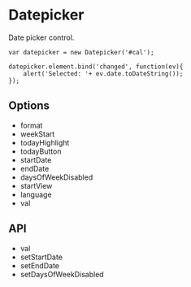 # Datepicker

Date picker control.

	var datepicker = new Datepicker('#cal');

	datepicker.element.bind('changed', function(ev){
		alert('Selected: '+ ev.date.toDateString());
	});

## Options

- format
- weekStart
- todayHighlight
- todayButton
- startDate
- endDate
- daysOfWeekDisabled
- startView
- language
- val

## API

- val
- setStartDate
- setEndDate
- setDaysOfWeekDisabled